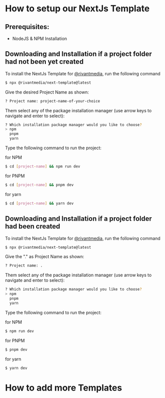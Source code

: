 # How to setup our NextJs Template

## Prerequisites:

-   NodeJS & NPM Installation

## Downloading and Installation if a project folder had not been yet created

To install the NextJs Template for [@rivantmedia](https://github.com/rivantmedia), run the following command

```bash
$ npx @rivantmedia/next-template@latest
```

Give the desired Project Name as shown:

```bash
? Project name: project-name-of-your-choice
```

Them select any of the package installation manager (use arrow keys to navigate and enter to select):

```bash
? Which installation package manager would you like to choose?
> npm
  pnpm
  yarn
```

Type the following command to run the project:

for NPM

```bash
$ cd [project-name] && npm run dev
```

for PNPM

```bash
$ cd [project-name] && pnpm dev
```

for yarn

```bash
$ cd [project-name] && yarn dev
```

## Downloading and Installation if a project folder had been created

To install the NextJs Template for [@rivantmedia](https://github.com/rivantmedia), run the following command

```bash
$ npx @rivantmedia/next-template@latest
```

Give the "." as Project Name as shown:

```bash
? Project name: .
```

Them select any of the package installation manager (use arrow keys to navigate and enter to select):

```bash
? Which installation package manager would you like to choose?
> npm
  pnpm
  yarn
```

Type the following command to run the project:

for NPM

```bash
$ npm run dev
```

for PNPM

```bash
$ pnpm dev
```

for yarn

```bash
$ yarn dev
```

# How to add more Templates
